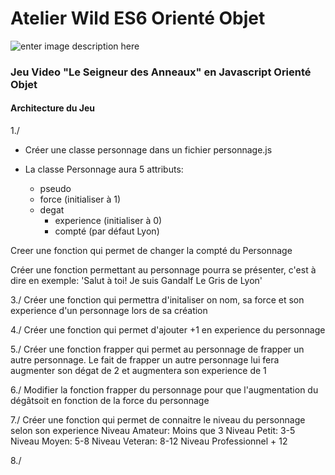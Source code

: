 # Atelier Wild ES6 Orienté Objet

![enter image description here](http://www.devacron.com/wp-content/uploads/2016/02/ES6-ecmascript6-logo.jpg)

### Jeu Video "Le Seigneur des Anneaux" en Javascript Orienté Objet


#### Architecture du Jeu

1./ 
* Créer une classe personnage dans un fichier personnage.js
* La classe Personnage aura 5 attributs:

  + pseudo
  + force (initialiser à 1)
  + degat
	+ experience (initialiser à 0)
	+ compté (par défaut Lyon)


Creer une fonction qui permet de changer la compté du Personnage


Créer une fonction permettant au personnage pourra se présenter, c'est à dire en exemple: 
'Salut à toi! Je suis Gandalf Le Gris de Lyon'


3./
Créer une fonction qui permettra d'initaliser on nom, sa force et son experience d'un personnage
lors de sa création


4./
Créer une fonction qui permet d'ajouter +1 en experience du personnage

5./
Créer une fonction frapper qui permet au personnage de frapper un autre personnage.
Le fait de frapper un autre personnage lui fera augmenter son dégat de 2 et augmentera son experience de 1

6./
Modifier la fonction frapper du personnage pour que l'augmentation du dégâtsoit en fonction de la force du personnage


7./
Créer une fonction qui permet de connaitre le niveau du personnage selon son experience
Niveau Amateur: Moins que 3
Niveau Petit: 3-5
Niveau Moyen: 5-8
Niveau Veteran: 8-12
Niveau Professionnel + 12 

8./